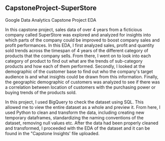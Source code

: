 ## CapstoneProject-SuperStore
Google Data Analytics Capstone Project EDA

In this capstone project, sales data of over 4 years from a ficticious company called SuperStore was explored and analyzed for insights into which parts of the company could be improved to boost company sales and profit performances. In this EDA, I first analyzed sales, profit and quantity sold trends across the timespan of 4 years of the different category of products that the company sells. From there, I went on to look into each category of product to find out what are the trends of sub-category products and how each of them performed. Secondly, I looked at the demographic of the customer base to find out who the company's target audience is and what insights could be drawn from this information. Finally, the geographic demographic of customers was analyzed to see if there was a correlation between location of customers with the purchasing power or buying trends of the products sold.

In this project, I used BigQuery to check the dataset using SQL. This allowed me to view the entire dataset as a whole and preview it. From here, I used Python to clean and transform the data, including creating new temporary dataframes, standardizing the naming conventions of the dataset, removing null values etc. After the data had been properly cleaned and transformed, I proceeded with the EDA of the dataset and it can be found in the "Capstone Insights' file uploaded.
